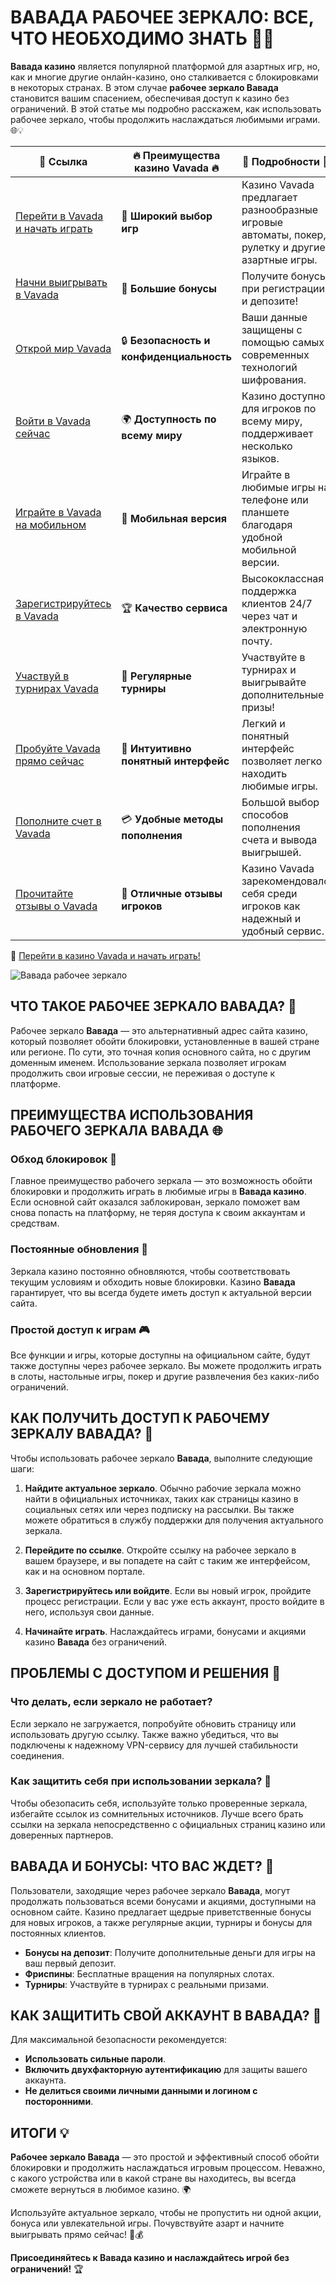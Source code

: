 # ВАВАДА РАБОЧЕЕ ЗЕРКАЛО: ВСЕ, ЧТО НЕОБХОДИМО ЗНАТЬ 🎰🔑

**Вавада казино** является популярной платформой для азартных игр, но, как и многие другие онлайн-казино, оно сталкивается с блокировками в некоторых странах. В этом случае **рабочее зеркало Вавада** становится вашим спасением, обеспечивая доступ к казино без ограничений. В этой статье мы подробно расскажем, как использовать рабочее зеркало, чтобы продолжить наслаждаться любимыми играми. 🌐💡

| 🔗 **Ссылка**                                         | 🔥 **Преимущества казино Vavada** 🔥  | 🌟 **Подробности** 🌟 |
|-----------------------------------------------------|-------------------------------------|----------------------|
| [Перейти в Vavada и начать играть](https://vavadapartner.pro/?promo=ea5c9275-6854-4505-94fc-95ab18221945-linkb2) | 🎰 **Широкий выбор игр**           | Казино Vavada предлагает разнообразные игровые автоматы, покер, рулетку и другие азартные игры. |
| [Начни выигрывать в Vavada](https://vavadapartner.pro/?promo=ea5c9275-6854-4505-94fc-95ab18221945-linkb2) | 💸 **Большие бонусы**              | Получите бонусы при регистрации и депозите! |
| [Открой мир Vavada](https://vavadapartner.pro/?promo=ea5c9275-6854-4505-94fc-95ab18221945-linkb2) | 🔒 **Безопасность и конфиденциальность** | Ваши данные защищены с помощью самых современных технологий шифрования. |
| [Войти в Vavada сейчас](https://vavadapartner.pro/?promo=ea5c9275-6854-4505-94fc-95ab18221945-linkb2) | 🌍 **Доступность по всему миру**    | Казино доступно для игроков по всему миру, поддерживает несколько языков. |
| [Играйте в Vavada на мобильном](https://vavadapartner.pro/?promo=ea5c9275-6854-4505-94fc-95ab18221945-linkb2) | 📱 **Мобильная версия**            | Играйте в любимые игры на телефоне или планшете благодаря удобной мобильной версии. |
| [Зарегистрируйтесь в Vavada](https://vavadapartner.pro/?promo=ea5c9275-6854-4505-94fc-95ab18221945-linkb2) | 🏆 **Качество сервиса**            | Высококлассная поддержка клиентов 24/7 через чат и электронную почту. |
| [Участвуй в турнирах Vavada](https://vavadapartner.pro/?promo=ea5c9275-6854-4505-94fc-95ab18221945-linkb2) | 🎉 **Регулярные турниры**          | Участвуйте в турнирах и выигрывайте дополнительные призы! |
| [Пробуйте Vavada прямо сейчас](https://vavadapartner.pro/?promo=ea5c9275-6854-4505-94fc-95ab18221945-linkb2) | 🎯 **Интуитивно понятный интерфейс** | Легкий и понятный интерфейс позволяет легко находить любимые игры. |
| [Пополните счет в Vavada](https://vavadapartner.pro/?promo=ea5c9275-6854-4505-94fc-95ab18221945-linkb2) | 💳 **Удобные методы пополнения**   | Большой выбор способов пополнения счета и вывода выигрышей. |
| [Прочитайте отзывы о Vavada](https://vavadapartner.pro/?promo=ea5c9275-6854-4505-94fc-95ab18221945-linkb2) | 💬 **Отличные отзывы игроков**     | Казино Vavada зарекомендовало себя среди игроков как надежный и удобный сервис. |

🔗 [Перейти в казино Vavada и начать играть!](https://vavadapartner.pro/?promo=ea5c9275-6854-4505-94fc-95ab18221945-linkb2)


![Вавада рабочее зеркало](https://sro-opus.ru/top/zwezodlu/img104850.jpg)

## ЧТО ТАКОЕ РАБОЧЕЕ ЗЕРКАЛО ВАВАДА? 🌟

Рабочее зеркало **Вавада** — это альтернативный адрес сайта казино, который позволяет обойти блокировки, установленные в вашей стране или регионе. По сути, это точная копия основного сайта, но с другим доменным именем. Использование зеркала позволяет игрокам продолжить свои игровые сессии, не переживая о доступе к платформе.

## ПРЕИМУЩЕСТВА ИСПОЛЬЗОВАНИЯ РАБОЧЕГО ЗЕРКАЛА ВАВАДА 🌐

### Обход блокировок 🚫
Главное преимущество рабочего зеркала — это возможность обойти блокировки и продолжить играть в любимые игры в **Вавада казино**. Если основной сайт оказался заблокирован, зеркало поможет вам снова попасть на платформу, не теряя доступа к своим аккаунтам и средствам.

### Постоянные обновления 🔄
Зеркала казино постоянно обновляются, чтобы соответствовать текущим условиям и обходить новые блокировки. Казино **Вавада** гарантирует, что вы всегда будете иметь доступ к актуальной версии сайта.

### Простой доступ к играм 🎮
Все функции и игры, которые доступны на официальном сайте, будут также доступны через рабочее зеркало. Вы можете продолжить играть в слоты, настольные игры, покер и другие развлечения без каких-либо ограничений.

## КАК ПОЛУЧИТЬ ДОСТУП К РАБОЧЕМУ ЗЕРКАЛУ ВАВАДА? 🔑

Чтобы использовать рабочее зеркало **Вавада**, выполните следующие шаги:

1. **Найдите актуальное зеркало**. Обычно рабочие зеркала можно найти в официальных источниках, таких как страницы казино в социальных сетях или через подписку на рассылки. Вы также можете обратиться в службу поддержки для получения актуального зеркала.
   
2. **Перейдите по ссылке**. Откройте ссылку на рабочее зеркало в вашем браузере, и вы попадете на сайт с таким же интерфейсом, как и на основном портале.

3. **Зарегистрируйтесь или войдите**. Если вы новый игрок, пройдите процесс регистрации. Если у вас уже есть аккаунт, просто войдите в него, используя свои данные.

4. **Начинайте играть**. Наслаждайтесь играми, бонусами и акциями казино **Вавада** без ограничений.

## ПРОБЛЕМЫ С ДОСТУПОМ И РЕШЕНИЯ 🚨

### Что делать, если зеркало не работает?
Если зеркало не загружается, попробуйте обновить страницу или использовать другую ссылку. Также важно убедиться, что вы подключены к надежному VPN-сервису для лучшей стабильности соединения.

### Как защитить себя при использовании зеркала? 🔐
Чтобы обезопасить себя, используйте только проверенные зеркала, избегайте ссылок из сомнительных источников. Лучше всего брать ссылки на зеркала непосредственно с официальных страниц казино или доверенных партнеров.

## ВАВАДА И БОНУСЫ: ЧТО ВАС ЖДЕТ? 🎁

Пользователи, заходящие через рабочее зеркало **Вавада**, могут продолжать пользоваться всеми бонусами и акциями, доступными на основном сайте. Казино предлагает щедрые приветственные бонусы для новых игроков, а также регулярные акции, турниры и бонусы для постоянных клиентов.

- **Бонусы на депозит**: Получите дополнительные деньги для игры на ваш первый депозит.
- **Фриспины**: Бесплатные вращения на популярных слотах.
- **Турниры**: Участвуйте в турнирах с реальными призами.

## КАК ЗАЩИТИТЬ СВОЙ АККАУНТ В ВАВАДА? 🔐

Для максимальной безопасности рекомендуется:

- **Использовать сильные пароли**.
- **Включить двухфакторную аутентификацию** для защиты вашего аккаунта.
- **Не делиться своими личными данными и логином с посторонними**.

## ИТОГИ 💡

**Рабочее зеркало Вавада** — это простой и эффективный способ обойти блокировки и продолжить наслаждаться игровым процессом. Неважно, с какого устройства или в какой стране вы находитесь, вы всегда сможете вернуться в любимое казино. 🌍

Используйте актуальное зеркало, чтобы не пропустить ни одной акции, бонуса или увлекательной игры. Почувствуйте азарт и начните выигрывать прямо сейчас! 🎉💰

**Присоединяйтесь к Вавада казино и наслаждайтесь игрой без ограничений!** 🏆
